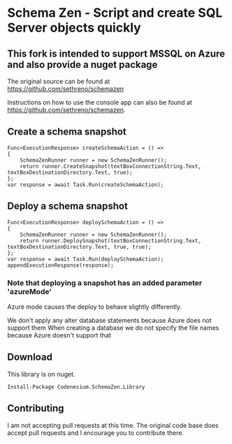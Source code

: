 # Schema Zen - Script and create SQL Server objects quickly

## This fork is intended to support MSSQL on Azure and also provide a nuget package

The original source can be found at https://github.com/sethreno/schemazen

Instructions on how to use the console app can also be found at https://github.com/sethreno/schemazen.


## Create a schema snapshot
```
Func<ExecutionResponse> createSchemaAction = () =>
{
	SchemaZenRunner runner = new SchemaZenRunner();
	return runner.CreateSnapshot(textBoxConnectionString.Text, textBoxDestinationDirectory.Text, true);
};
var response = await Task.Run(createSchemaAction);
```

## Deploy a schema snapshot
```
Func<ExecutionResponse> deploySchemaAction = () =>
{
	SchemaZenRunner runner = new SchemaZenRunner();
	return runner.DeploySnapshot(textBoxConnectionString.Text, textBoxDestinationDirectory.Text, true, true);
};
var response = await Task.Run(deploySchemaAction);
appendExecutionResponse(response);
```

### Note that deploying a snapshot has an added parameter 'azureMode'

Azure mode causes the deploy to behave slightly differently. 

We don't apply any alter database statements because Azure does not support them
When creating a database we do not specify the file names because Azure doesn't support that


## Download
This library is on nuget.

```
Install-Package Codenesium.SchemaZen.Library
```

## Contributing
I am not accepting pull requests at this time. The original code base does accept pull requests and I encourage you to contribute there. 

